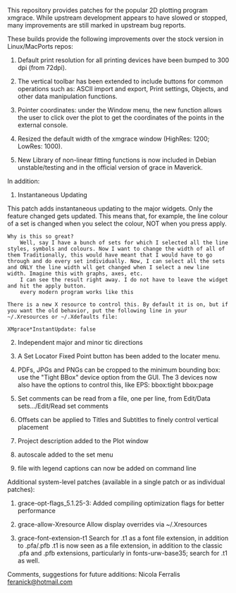 This repository provides patches for the  popular 2D plotting program xmgrace. 
While upstream development appears to have slowed or stopped, many improvements are still marked in 
upstream bug reports.

These builds provide the following improvements over the stock version in Linux/MacPorts 
repos:

1. Default print resolution for all printing devices have been bumped to 300 dpi (from 
72dpi).

2. The vertical toolbar has been extended to include buttons for common operations such as: 
ASCII import and export, Print settings, Objects, and other data manipulation functions.

3. Pointer coordinates: under the Window menu, the new function allows the user to click 
over the plot to get the coordinates of the points in the external console.

4. Resized the default width of the xmgrace window (HighRes: 1200; LowRes: 1000).

5. New Library of non-linear fitting functions is now included in Debian unstable/testing 
and in the official version of grace in Maverick.

In addition:

1.    Instantaneous Updating 

This patch adds instantaneous updating to the major widgets. Only the feature changed gets updated. This means that, for example, the line colour of a set is changed when you select the colour, NOT when you press apply.

    Why is this so great?
        Well, say I have a bunch of sets for which I selected all the line styles, symbols and colours. Now I want to change the width of all of them Traditionally, this would have meant that I would have to go through and do every set individually. Now, I can select all the sets and ONLY the line width wll get changed when I select a new line width. Imagine this with graphs, axes, etc.
        I can see the result right away. I do not have to leave the widget and hit the apply button.
        every modern program works like this

    There is a new X resource to control this. By default it is on, but if you want the old behavior, put the following line in your ~/.Xresources or ~/.Xdefaults file:

    XMgrace*InstantUpdate: false

2. Independent major and minor tic directions

3. A Set Locator Fixed Point button has been added to the locater menu.

4. PDFs, JPGs and PNGs can be cropped to the minimum bounding box: use the "Tight BBox" device option from the GUI. The 3 devices now also have the options to control this, like EPS: bbox:tight bbox:page

5. Set comments can be read from a file, one per line, from Edit/Data sets.../Edit/Read set comments

6. Offsets can be applied to Titles and Subtitles to finely control vertical placement

7. Project description added to the Plot window

8. autoscale added to the set menu

9. file with legend captions can now be added on command line 

Additional system-level patches (available in a single patch or as individual patches):

1. grace-opt-flags_5.1.25-3: Added compiling optimization flags for better performance

2. grace-allow-Xresource Allow display overrides via ~/.Xresources

3. grace-font-extension-t1 Search for .t1 as a font file extension, in addition to .pfa/.pfb
 .t1 is now seen as a file extension, in addition to the classic .pfa and
 .pfb extensions, particularly in fonts-urw-base35; search for .t1 as well.


Comments, suggestions for future additions: Nicola Ferralis <feranick@hotmail.com>
